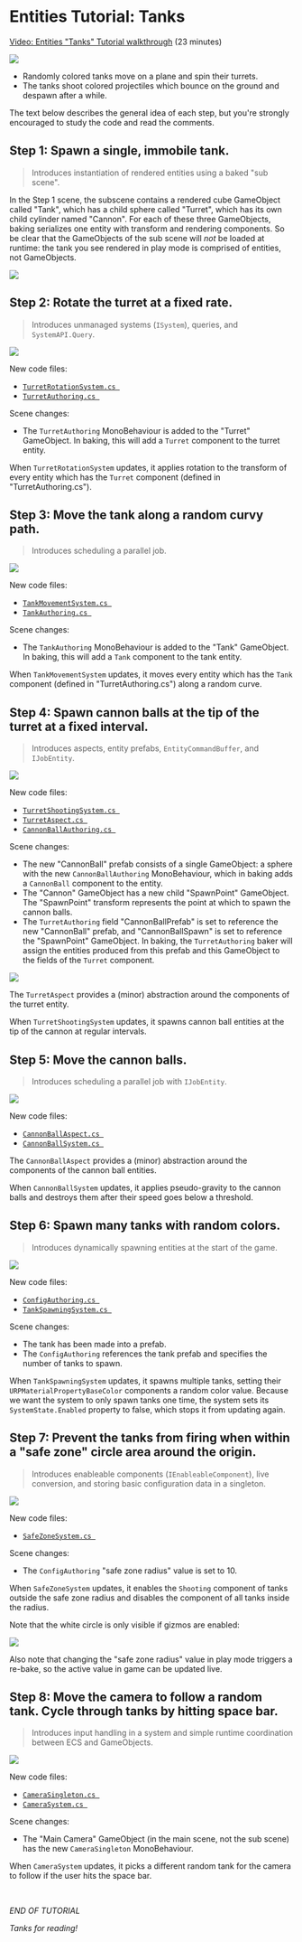 # Entities Tutorial: Tanks

[Video: Entities "Tanks" Tutorial walkthrough](https://youtu.be/jAVVxoWU5lo) (23 minutes)

![](Common/Images/expected_result.gif)

- Randomly colored tanks move on a plane and spin their turrets.
- The tanks shoot colored projectiles which bounce on the ground and despawn after a while.

The text below describes the general idea of each step, but you're strongly encouraged to study the code and read the comments.

## **Step 1:** Spawn a single, immobile tank.
> Introduces instantiation of rendered entities using a baked "sub scene".

In the Step 1 scene, the subscene contains a rendered cube GameObject called "Tank", which has a child sphere called "Turret", which has its own child cylinder named "Cannon". For each of these three GameObjects, baking serializes one entity with transform and rendering components. So be clear that the GameObjects of the sub scene will *not* be loaded at runtime: the tank you see rendered in play mode is comprised of entities, not GameObjects.

![](Common/Images/tank_hierarchy.png)

## **Step 2:** Rotate the turret at a fixed rate.

>Introduces unmanaged systems (`ISystem`), queries, and `SystemAPI.Query`.

![](Common/Images/tank_spin_correct.gif)

New code files:

- [`TurretRotationSystem.cs `](./Step%202/TurretRotationSystem.cs)
- [`TurretAuthoring.cs `](./Step%202/TurretAuthoring.cs)

Scene changes:

- The `TurretAuthoring` MonoBehaviour is added to the "Turret" GameObject. In baking, this will add a `Turret` component to the turret entity.

When `TurretRotationSystem` updates, it applies rotation to the transform of every entity which has the `Turret` component (defined in "TurretAuthoring.cs").

## **Step 3:** Move the tank along a random curvy path.

> Introduces scheduling a parallel job.

![](Common/Images/tank_movement.gif)

New code files:

- [`TankMovementSystem.cs `](./Step%203/TankMovementSystem.cs)
- [`TankAuthoring.cs `](./Step%203/TankAuthoring.cs)

Scene changes:

- The `TankAuthoring` MonoBehaviour is added to the "Tank" GameObject. In baking, this will add a `Tank` component to the tank entity.

When `TankMovementSystem` updates, it moves every entity which has the `Tank` component (defined in "TurretAuthoring.cs") along a random curve.

## **Step 4:** Spawn cannon balls at the tip of the turret at a fixed interval.

>Introduces aspects, entity prefabs, `EntityCommandBuffer`, and `IJobEntity`.

![](Common/Images/cannon_ball_trail.gif)

New code files:

- [`TurretShootingSystem.cs `](./Step%204/TurretShootingSystem.cs)
- [`TurretAspect.cs `](./Step%204/TurretAspect.cs)
- [`CannonBallAuthoring.cs `](./Step%204/CannonBallAuthoring.cs)

Scene changes:

- The new "CannonBall" prefab consists of a single GameObject: a sphere with the new `CannonBallAuthoring` MonoBehaviour, which in baking adds a `CannonBall` component to the entity.
- The "Cannon" GameObject has a new child "SpawnPoint" GameObject. The "SpawnPoint" transform represents the point at which to spawn the cannon balls.
- The `TurretAuthoring` field "CannonBallPrefab" is set to reference the new "CannonBall" prefab, and "CannonBallSpawn" is set to reference the "SpawnPoint" GameObject. In baking, the `TurretAuthoring` baker will assign the entities produced from this prefab and this GameObject to the fields of the `Turret` component.

![](Common/Images/turret_authoring.png)

The `TurretAspect` provides a (minor) abstraction around the components of the turret entity.

When `TurretShootingSystem` updates, it spawns cannon ball entities at the tip of the cannon at regular intervals.

## **Step 5:** Move the cannon balls.
> Introduces scheduling a parallel job with `IJobEntity`.

![](Common/Images/turret_shoot.gif)

New code files:

- [`CannonBallAspect.cs `](./Step%205/CannonBallAspect.cs)
- [`CannonBallSystem.cs `](./Step%205/CannonBallSystem.cs)

The `CannonBallAspect` provides a (minor) abstraction around the components of the cannon ball entities.

When `CannonBallSystem` updates, it applies pseudo-gravity to the cannon balls and destroys them after their speed goes below a threshold.

## **Step 6:** Spawn many tanks with random colors.
> Introduces dynamically spawning entities at the start of the game.

![](Common/Images/colored_cannon_balls.png)

New code files:

- [`ConfigAuthoring.cs `](./Step%206/ConfigAuthoring.cs)
- [`TankSpawningSystem.cs `](./Step%206/TankSpawningSystem.cs)

Scene changes:

- The tank has been made into a prefab.
- The `ConfigAuthoring` references the tank prefab and specifies the number of tanks to spawn.

When `TankSpawningSystem` updates, it spawns multiple tanks, setting their `URPMaterialPropertyBaseColor` components a random color value. Because we want the system to only spawn tanks one time, the system sets its `SystemState.Enabled` property to false, which stops it from updating again.

## **Step 7:** Prevent the tanks from firing when within a "safe zone" circle area around the origin.
>Introduces enableable components (`IEnableableComponent`), live conversion, and storing basic configuration data in a singleton.

![](Common/Images/safe_zone.gif)

New code files:

- [`SafeZoneSystem.cs `](./Step%207/SafeZoneSystem.cs)

Scene changes:

- The `ConfigAuthoring` "safe zone radius" value is set to 10.

When `SafeZoneSystem` updates, it enables the `Shooting` component of tanks outside the safe zone radius and disables the component of all tanks inside the radius.

Note that the white circle is only visible if gizmos are enabled:

![](Common/Images/gizmos_enabled.png)

Also note that changing the "safe zone radius" value in play mode triggers a re-bake, so the active value in game can be updated live.

## **Step 8:** Move the camera to follow a random tank. Cycle through tanks by hitting space bar.
>Introduces input handling in a system and simple runtime coordination between ECS and GameObjects.

![](Common/Images/expected_result.gif)

New code files:

- [`CameraSingleton.cs `](./Step%208/CameraSingleton.cs)
- [`CameraSystem.cs `](./Step%208/CameraSystem.cs)

Scene changes:

- The "Main Camera" GameObject (in the main scene, not the sub scene) has the new `CameraSingleton` MonoBehaviour.

When `CameraSystem` updates, it picks a different random tank for the camera to follow if the user hits the space bar.

<br>

*END OF TUTORIAL*

*Tanks for reading!*
